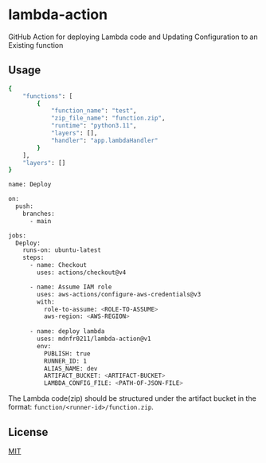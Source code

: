 # lambda-action

GitHub Action for deploying Lambda code and Updating Configuration to an Existing function

## Usage

```bash
{
    "functions": [
        {
            "function_name": "test",
            "zip_file_name": "function.zip",
            "runtime": "python3.11",
            "layers": [],
            "handler": "app.lambdaHandler"
        }
    ],
    "layers": []
}
```

```bash
name: Deploy

on:
  push:
    branches:
      - main

jobs:
  Deploy:
    runs-on: ubuntu-latest
    steps:
      - name: Checkout
        uses: actions/checkout@v4

      - name: Assume IAM role
        uses: aws-actions/configure-aws-credentials@v3
        with:
          role-to-assume: <ROLE-TO-ASSUME>
          aws-region: <AWS-REGION>
        
      - name: deploy lambda
        uses: mdnfr0211/lambda-action@v1
        env:
          PUBLISH: true
          RUNNER_ID: 1
          ALIAS_NAME: dev
          ARTIFACT_BUCKET: <ARTIFACT-BUCKET>
          LAMBDA_CONFIG_FILE: <PATH-OF-JSON-FILE>

```

The Lambda code(zip) should be structured under the artifact bucket in the format: `function/<runner-id>/function.zip`.


## License

[MIT](https://choosealicense.com/licenses/mit/)